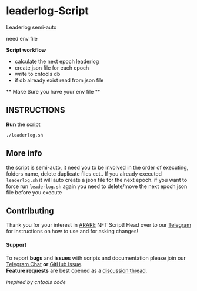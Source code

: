 # leaderlog-Script
Leaderlog semi-auto

need env file

**Script workflow**
- calculate the next epoch leaderlog
- create json file for each epoch
- write to cntools db
- if db already exist read from json file

** Make Sure you have your env file **

## INSTRUCTIONS

 **Run** the script
```
./leaderlog.sh
```



## More info
the script is semi-auto, it need you to be involved in the order of executing, folders name, delete duplicate files ect..
If you already executed `leaderlog.sh` it will auto create a json file for the next epoch. if you want to force run `leaderlog.sh` again you need to delete/move the next epoch json file before you execute

## Contributing

Thank you for your interest in [ARARE](https://arare.io) NFT Script! Head over to our [Telegram](https://t.me/ararestakepool) for instructions on how to use and for asking changes!


#### Support

To report **bugs** and **issues** with scripts and documentation please join our [Telegram Chat](https://t.me/ararestakepool) **or** [GitHub Issue](https://github.com/ARARE-pool/NFT-Script/issues/new/choose).  
**Feature requests** are best opened as a [discussion thread](https://github.com/ARARE-pool/NFT-Script/discussions/new).

<i>inspired by cntools code</i>

